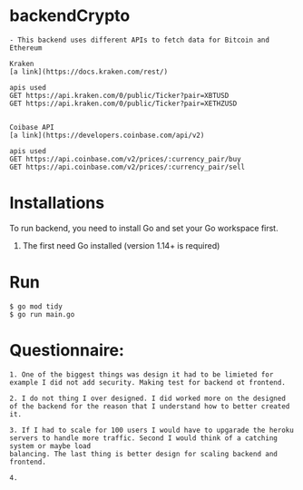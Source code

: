 # backendCrypto
    - This backend uses different APIs to fetch data for Bitcoin and Ethereum
    
    Kraken 
    [a link](https://docs.kraken.com/rest/)
    
    apis used 
    GET https://api.kraken.com/0/public/Ticker?pair=XBTUSD
    GET https://api.kraken.com/0/public/Ticker?pair=XETHZUSD

    
    Coibase API
    [a link](https://developers.coinbase.com/api/v2)

    apis used 
    GET https://api.coinbase.com/v2/prices/:currency_pair/buy
    GET https://api.coinbase.com/v2/prices/:currency_pair/sell


# Installations

To run backend, you need to install Go and set your Go workspace first.

1. The first need Go installed (version 1.14+ is required)

# Run
    $ go mod tidy
    $ go run main.go
    
 # Questionnaire:
    1. One of the biggest things was design it had to be limieted for example I did not add security. Making test for backend ot frontend.
    
    2. I do not thing I over designed. I did worked more on the designed of the backend for the reason that I understand how to better created it.
    
    3. If I had to scale for 100 users I would have to upgarade the heroku servers to handle more traffic. Second I would think of a catching system or maybe load 
    balancing. The last thing is better design for scaling backend and frontend. 
    
    4. 
